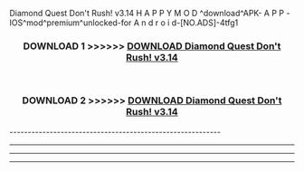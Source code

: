  Diamond Quest Don't Rush! v3.14  H A P P Y M O D ^download^APK- A P P -IOS^mod^premium^unlocked-for A n d r o i d-[NO.ADS]-4tfg1



<div align="center">

<h3>DOWNLOAD 1 >>>>>> <a href="https://en-mod.web.app/?en= Diamond Quest Don't Rush! v3.14 ">DOWNLOAD Diamond Quest Don't Rush! v3.14  </a></h3><br>

<h3>DOWNLOAD 2 >>>>>> <a href="https://en-mod.web.app/?en= Diamond Quest Don't Rush! v3.14 ">DOWNLOAD Diamond Quest Don't Rush! v3.14  </a></h3>

</div>
----------------------------------------------------------

----------------------------------------------------------

----------------------------------------------------------

----------------------------------------------------------



